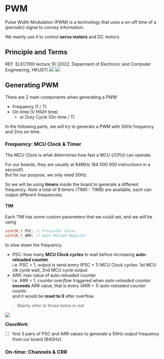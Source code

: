 # PWM
Pulse Width Modulation (PWM) is a technology that uses a on-off time of a (periodic) signal to convey information.

We mainly use it to control **servo motors** and DC motors.

## Principle and Terms
REF: ELEC1100 lecture 10 (2022, Deparment of Electronic and Computer Engineering, HKUST) ![](https://i.imgur.com/jnZB3Kd.jpg) ![](https://i.imgur.com/7Iyfnpg.jpg)

## Generating PWM
There are 2 main components when generating a PWM
- Frequency (1 / T)
- On-time (V HIGH time)
  - or Duty Cycle (On-time / T)

In the following parts, we will try to generate a PWM with 50Hz frequency and 2ms on-time.

### Frequency: MCU Clock & Timer 
The MCU Clock is what determines how fast a MCU (/CPU) can operate.

For our boards, they are usually at 84MHz (84 000 000 instructions in a second!).\
But for our purpose, we only need 50Hz.

So we will be using **timers** inside the board to generate a different frequency.
*Note* a total of 8 timers (TIM0 - TIM8) are available, each can output different frequencies.

#### TIM
Each TIM has some custom parameters that we could set, and we will be using
```c
uint16_t PSC; // Prescaler Value
uint16_t ARR; // Auto Reload Register
```
to slow down the frequency.

- PSC: how many **MCU Clock cycles** to wait before increasing **auto-reloaded counter**\
  i.e. PSC = 1, output is send every (PSC + 1) MCU Clock cycles: 1st MCU clk cycle wait, 2nd MCU cycle output
- ARR: max value of auto-reloaded counter\
  i.e. ARR = 1, *counter overflow* triggered when *auto-reloaded counter* **exceeds** ARR value, that is every (ARR + 1) *auto-reloaded counter* counts\
  and it would be **reset to 0** after overflow.

>Mainly refer to those items in red
>
![](https://imgur.com/YF8xjhF.png)

**ClassWork**
- [ ] find 3 pairs of PSC and ARR values to generate a 50Hz output frequency from our board (84GHz).
### On-time: Channels & CRR
